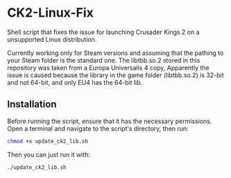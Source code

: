 # CK2-Linux-Fix
Shell script that fixes the issue for launching Crusader Kings 2 on a unsupported Linux distribution.

Currently working only for Steam versions and assuming that the pathing to your Steam folder is the standard one.
The libtbb.so.2 stored in this repository was taken from a Europa Universalis 4 copy, Apparently the issue is caused because the library in the game folder (libtbb.so.2) is 32-bit and not 64-bit, and only EU4 has the 64-bit lib.

## Installation

Before running the script, ensure that it has the necessary permissions. Open a terminal and navigate to the script's directory, then run:

```bash
chmod +x update_ck2_lib.sh
```

Then you can just run it with:
```bash
./update_ck2_lib.sh
```
